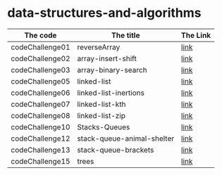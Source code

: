 # data-structures-and-algorithms

|The code | The title | The Link |
|---------|-----------|----------|
|codeChallenge01|reverseArray|[link](./array-reverse/array-reverse.md)|
|codeChallenge02|array-insert-shift|[link](./array-insert-shift/README.md)|
|codeChallenge03|array-binary-search|[link](./codeChallenge3/README.md)|
|codeChallenge05|linked-list|[link](./linked-list/README.md)|
|codeChallenge06|linked-list-inertions|[link](./linked-list-insertions/README.md)|
|codeChallenge07|linked-list-kth|[link](./linked-list-kth/README.md)|
|codeChallenge08|linked-list-zip|[link](./linked-list-zip/README.md)|
|codeChallenge10|Stacks-Queues|[link](./queueAndStack/ReadMe.md)|
|codeChallenge12|stack-queue-animal-shelter|[link](./stack-queue-animal-shelter/README.md)|
|codeChallenge13|stack-queue-brackets|[link](./stack-queue-brackets/README.md)|
|codeChallenge15|trees|[link](./trees/README.md)|
